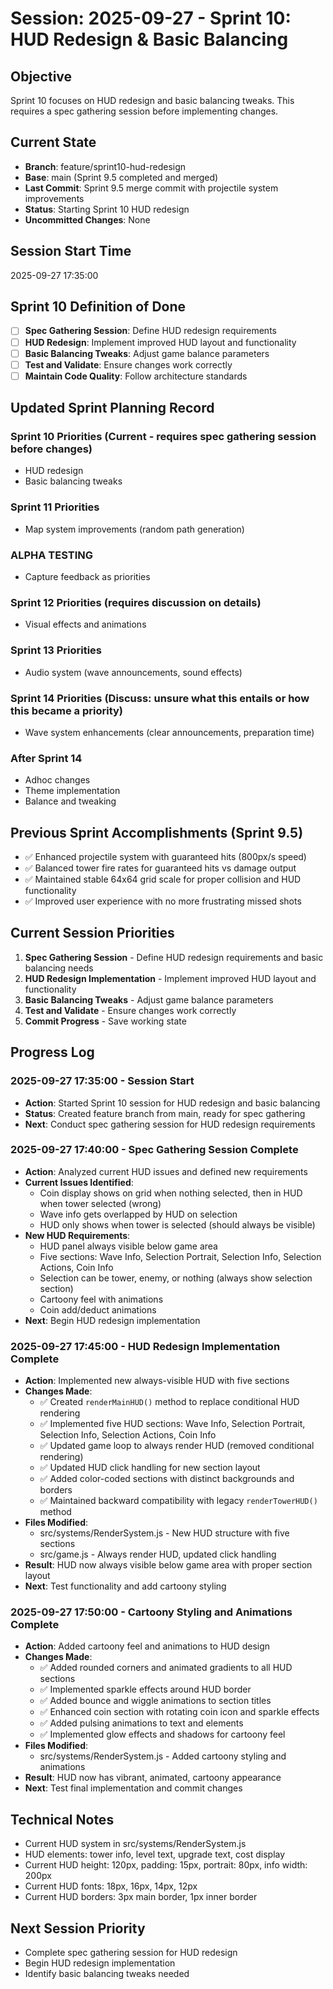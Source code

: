 # Session: 2025-09-27 - Sprint 10: HUD Redesign & Basic Balancing

## Objective
Sprint 10 focuses on HUD redesign and basic balancing tweaks. This requires a spec gathering session before implementing changes.

## Current State
- **Branch**: feature/sprint10-hud-redesign
- **Base**: main (Sprint 9.5 completed and merged)
- **Last Commit**: Sprint 9.5 merge commit with projectile system improvements
- **Status**: Starting Sprint 10 HUD redesign
- **Uncommitted Changes**: None

## Session Start Time
2025-09-27 17:35:00

## Sprint 10 Definition of Done
- [ ] **Spec Gathering Session**: Define HUD redesign requirements
- [ ] **HUD Redesign**: Implement improved HUD layout and functionality
- [ ] **Basic Balancing Tweaks**: Adjust game balance parameters
- [ ] **Test and Validate**: Ensure changes work correctly
- [ ] **Maintain Code Quality**: Follow architecture standards

## Updated Sprint Planning Record

### Sprint 10 Priorities (Current - requires spec gathering session before changes)
- HUD redesign
- Basic balancing tweaks

### Sprint 11 Priorities
- Map system improvements (random path generation)

### ALPHA TESTING
- Capture feedback as priorities

### Sprint 12 Priorities (requires discussion on details)
- Visual effects and animations

### Sprint 13 Priorities
- Audio system (wave announcements, sound effects)

### Sprint 14 Priorities (Discuss: unsure what this entails or how this became a priority)
- Wave system enhancements (clear announcements, preparation time)

### After Sprint 14
- Adhoc changes
- Theme implementation
- Balance and tweaking

## Previous Sprint Accomplishments (Sprint 9.5)
- ✅ Enhanced projectile system with guaranteed hits (800px/s speed)
- ✅ Balanced tower fire rates for guaranteed hits vs damage output
- ✅ Maintained stable 64x64 grid scale for proper collision and HUD functionality
- ✅ Improved user experience with no more frustrating missed shots

## Current Session Priorities
1. **Spec Gathering Session** - Define HUD redesign requirements and basic balancing needs
2. **HUD Redesign Implementation** - Implement improved HUD layout and functionality
3. **Basic Balancing Tweaks** - Adjust game balance parameters
4. **Test and Validate** - Ensure changes work correctly
5. **Commit Progress** - Save working state

## Progress Log

### 2025-09-27 17:35:00 - Session Start
- **Action**: Started Sprint 10 session for HUD redesign and basic balancing
- **Status**: Created feature branch from main, ready for spec gathering
- **Next**: Conduct spec gathering session for HUD redesign requirements

### 2025-09-27 17:40:00 - Spec Gathering Session Complete
- **Action**: Analyzed current HUD issues and defined new requirements
- **Current Issues Identified**:
  - Coin display shows on grid when nothing selected, then in HUD when tower selected (wrong)
  - Wave info gets overlapped by HUD on selection
  - HUD only shows when tower is selected (should always be visible)
- **New HUD Requirements**:
  - HUD panel always visible below game area
  - Five sections: Wave Info, Selection Portrait, Selection Info, Selection Actions, Coin Info
  - Selection can be tower, enemy, or nothing (always show selection section)
  - Cartoony feel with animations
  - Coin add/deduct animations
- **Next**: Begin HUD redesign implementation

### 2025-09-27 17:45:00 - HUD Redesign Implementation Complete
- **Action**: Implemented new always-visible HUD with five sections
- **Changes Made**:
  - ✅ Created `renderMainHUD()` method to replace conditional HUD rendering
  - ✅ Implemented five HUD sections: Wave Info, Selection Portrait, Selection Info, Selection Actions, Coin Info
  - ✅ Updated game loop to always render HUD (removed conditional rendering)
  - ✅ Updated HUD click handling for new section layout
  - ✅ Added color-coded sections with distinct backgrounds and borders
  - ✅ Maintained backward compatibility with legacy `renderTowerHUD()` method
- **Files Modified**:
  - src/systems/RenderSystem.js - New HUD structure with five sections
  - src/game.js - Always render HUD, updated click handling
- **Result**: HUD now always visible below game area with proper section layout
- **Next**: Test functionality and add cartoony styling

### 2025-09-27 17:50:00 - Cartoony Styling and Animations Complete
- **Action**: Added cartoony feel and animations to HUD design
- **Changes Made**:
  - ✅ Added rounded corners and animated gradients to all HUD sections
  - ✅ Implemented sparkle effects around HUD border
  - ✅ Added bounce and wiggle animations to section titles
  - ✅ Enhanced coin section with rotating coin icon and sparkle effects
  - ✅ Added pulsing animations to text and elements
  - ✅ Implemented glow effects and shadows for cartoony feel
- **Files Modified**:
  - src/systems/RenderSystem.js - Added cartoony styling and animations
- **Result**: HUD now has vibrant, animated, cartoony appearance
- **Next**: Test final implementation and commit changes

## Technical Notes
- Current HUD system in src/systems/RenderSystem.js
- HUD elements: tower info, level text, upgrade text, cost display
- Current HUD height: 120px, padding: 15px, portrait: 80px, info width: 200px
- Current HUD fonts: 18px, 16px, 14px, 12px
- Current HUD borders: 3px main border, 1px inner border

## Next Session Priority
- Complete spec gathering session for HUD redesign
- Begin HUD redesign implementation
- Identify basic balancing tweaks needed
